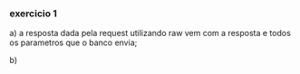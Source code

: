 ### exercicio 1
a) a resposta dada pela request utilizando raw vem com a resposta e todos os parametros
que o banco envia;

b) 